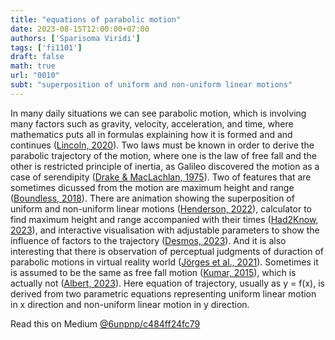 ```yaml
---
title: "equations of parabolic motion"
date: 2023-08-15T12:00:00+07:00
authors: ['Sparisoma Viridi']
tags: ['fi1101']
draft: false
math: true
url: "0010"
subt: "superposition of uniform and non-uniform linear motions"
---
```

In many daily situations we can see parabolic motion, which is involving many factors such as gravity, velocity, acceleration, and time, where mathematics puts all in formulas explaining how it is formed and and continues ([Lincoln, 2020](https://www.wondriumdaily.com/mathematics-of-falling-the-parabolic-movement/)). Two laws must be known in order to derive the parabolic trajectory of the motion, where one is the law of free fall and the other is restricted principle of inertia, as Galileo discovered the motion as a case of serendipity ([Drake & MacLachlan, 1975](https://www.jstor.org/stable/24949756)). Two of features that are sometimes dicussed from the motion are maximum height and range ([Boundless, 2018](https://phys.libretexts.org/Bookshelves/University_Physics/Book%3A_Physics_(Boundless)/3%3A_Two-Dimensional_Kinematics/3.3%3A_Projectile_Motion)). There are animation showing the superposition of uniform and non-uniform linear motions ([Henderson, 2022](https://www.physicsclassroom.com/mmedia/vectors/bds.cfm)), calculator to find maximum height and range accompanied with their times ([Had2Know, 2023](https://www.had2know.org/academics/trajectory-parabola-equations-calculator.html)), and interactive visualisation with adjustable parameters to show the influence of factors to the trajectory ([Desmos, 2023](https://www.desmos.com/calculator/6avipsmfhm)). And it is also interesting that there is observation of perceptual judgments of duraction of parabolic motions in virtual reality world ([Jörges et al., 2021](https://doi.org/10.1038/s41598-021-86428-3)). Sometimes it is assumed to be the same as free fall motion ([Kumar, 2015](https://www.youtube.com/watch?v=T3R2sZLJUhI)), which is actually not ([Albert, 2023](https://www.albert.io/blog/free-fall-motion)). Here equation of trajectory, usually as y = f(x), is derived from two parametric equations representing uniform linear motion in x direction and non-uniform linear motion in y direction.


Read this on Medium [@6unpnp/c484ff24fc79](https://medium.com/@6unpnp/equations-of-parabolic-motion-c484ff24fc79)
